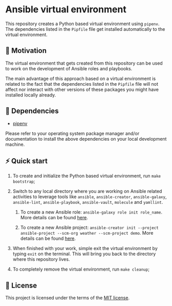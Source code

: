 # Ansible virtual environment

This repository creates a Python based virtual environment using `pipenv`. The dependencies listed in the `Pipfile` file get installed automatically to the virtual environment.

## 🚀 Motivation

The virtual environment that gets created from this repository can be used to work on the development of Ansible roles and playbooks.

The main advantage of this approach based on a virtual environment is related to the fact that the dependencies listed in the `Pipfile` file will not affect nor interact with other versions of these packages you might have installed locally already.

## 🧰 Dependencies

- [pipenv][01]

Please refer to your operating system package manager and/or documentation to install the above dependencies on your local development machine.

## ⚡ Quick start

1. To create and initialize the Python based virtual environment, run `make bootstrap`;

1. Switch to any local directory where you are working on Ansible related activities to leverage tools like `ansible`, `ansible-creator`, `ansible-galaxy`, `ansible-lint`, `ansible-playbook`, `ansible-vault`, `molecule` and `yamllint`.

    1. To create a new Ansible role: `ansible-galaxy role init role_name`. More details can be found [here][02].

    1. To create a new Ansible project: `ansible-creator init --project ansible-project --scm-org weather --scm-project demo`. More details can be found [here][03].

1. When finished with your work, simple exit the virtual environment by typing `exit` on the terminal. This will bring you back to the directory where this repository lives.

1. To completely remove the virtual environment, run `make cleanup`;

## 📝 License

This project is licensed under the terms of the [MIT license][04].

[01]: https://pipenv.pypa.io/en/latest/
[02]: https://www.redhat.com/sysadmin/developing-ansible-role
[03]: https://ansible.readthedocs.io/projects/creator/installing/#initialize-ansible-project
[04]: /LICENSE

